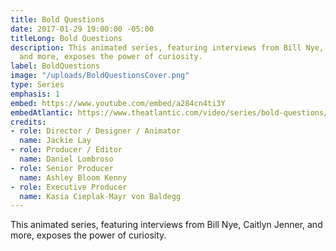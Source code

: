 ```yaml
---
title: Bold Questions
date: 2017-01-29 19:00:00 -05:00
titleLong: Bold Questions
description: This animated series, featuring interviews from Bill Nye, Caitlyn Jenner,
  and more, exposes the power of curiosity.
label: BoldQuestions
image: "/uploads/BoldQuestionsCover.png"
type: Series
emphasis: 1
embed: https://www.youtube.com/embed/a284cn4ti3Y
embedAtlantic: https://www.theatlantic.com/video/series/bold-questions/
credits:
- role: Director / Designer / Animator
  name: Jackie Lay
- role: Producer / Editor
  name: Daniel Lombroso
- role: Senior Producer
  name: Ashley Bloom Kenny
- role: Executive Producer
  name: Kasia Cieplak-Mayr von Baldegg
---
```


This animated series, featuring interviews from Bill Nye, Caitlyn Jenner, and more, exposes the power of curiosity.